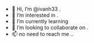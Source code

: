 - 👋 Hi, I’m @ivanh33 .
- 👀 I’m interested in .
- 🌱 I’m currently learning 
- 💞️ I’m looking to collaborate on .
- 📫 no need to reach me ..
<!---
ivanh33/ivanh33 is a ✨ special ✨ repository because its `README.md` (this file) appears on your GitHub profile.
You can click the Preview link to take a look at your changes.
--->
